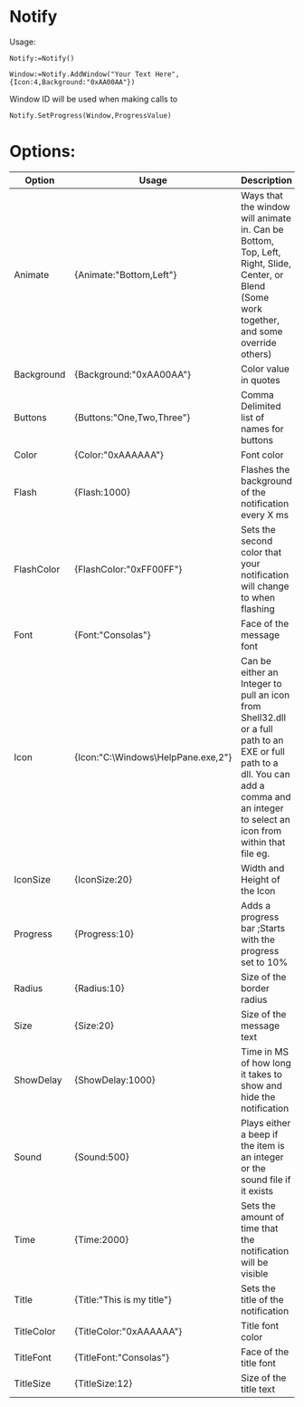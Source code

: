 # Notify
Usage:

```
Notify:=Notify()

Window:=Notify.AddWindow("Your Text Here",{Icon:4,Background:"0xAA00AA"})
```
Window ID will be used when making calls to
```
Notify.SetProgress(Window,ProgressValue)
```

# Options:
Option|Usage|Description
------|-----|-----------
Animate|{Animate:"Bottom,Left"}|Ways that the window will animate in. Can be Bottom, Top, Left, Right, Slide, Center, or Blend (Some work together, and some override others)
Background|{Background:"0xAA00AA"}|Color value in quotes
Buttons|{Buttons:"One,Two,Three"}|Comma Delimited list of names for buttons
Color|{Color:"0xAAAAAA"}|Font color
Flash|{Flash:1000}|Flashes the background of the notification every X ms
FlashColor|{FlashColor:"0xFF00FF"}|Sets the second color that your notification will change to when flashing
Font|{Font:"Consolas"}|Face of the message font
Icon|{Icon:"C:\Windows\HelpPane.exe,2"}|Can be either an Integer to pull an icon from Shell32.dll or a full path to an EXE or full path to a dll.  You can add a comma and an integer to select an icon from within that file eg. 
IconSize|{IconSize:20}|Width and Height of the Icon
Progress|{Progress:10}|Adds a progress bar ;Starts with the progress set to 10%
Radius|{Radius:10}|Size of the border radius
Size|{Size:20}|Size of the message text
ShowDelay|{ShowDelay:1000}|Time in MS of how long it takes to show and hide the notification
Sound|{Sound:500}|Plays either a beep if the item is an integer or the sound file if it exists
Time|{Time:2000}|Sets the amount of time that the notification will be visible
Title|{Title:"This is my title"}|Sets the title of the notification
TitleColor|{TitleColor:"0xAAAAAA"}|Title font color
TitleFont|{TitleFont:"Consolas"}|Face of the title font
TitleSize|{TitleSize:12}|Size of the title text
